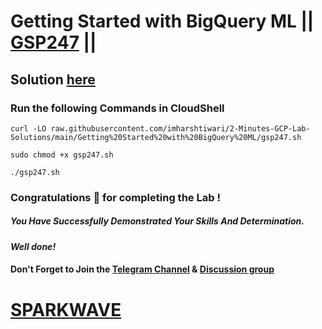 # Getting Started with BigQuery ML || [GSP247](https://www.cloudskillsboost.google/focuses/2157?parent=catalog) ||

## Solution [here](https://youtu.be/H-b-C1P8K2U)

### Run the following Commands in CloudShell

```
curl -LO raw.githubusercontent.com/imharshtiwari/2-Minutes-GCP-Lab-Solutions/main/Getting%20Started%20with%20BigQuery%20ML/gsp247.sh

sudo chmod +x gsp247.sh

./gsp247.sh
```

### Congratulations 🎉 for completing the Lab !

##### *You Have Successfully Demonstrated Your Skills And Determination.*

#### *Well done!*

#### Don't Forget to Join the [Telegram Channel](https://t.me/sparkwave.01) & [Discussion group](https://t.me/sparkwave.01chats)

# [SPARKWAVE](https://www.youtube.com/@sparkwave.01)